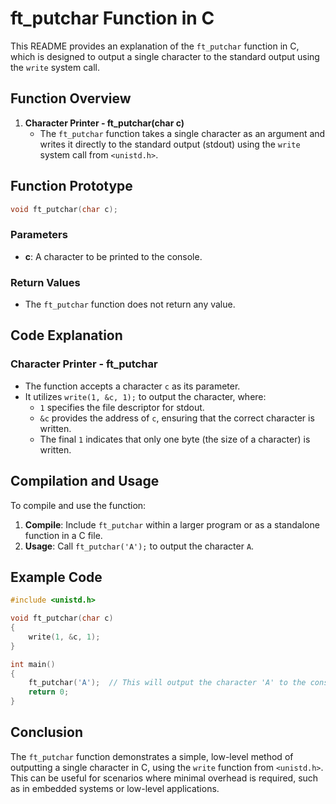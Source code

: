 
# ft_putchar Function in C

This README provides an explanation of the `ft_putchar` function in C, which is designed to output a single character to the standard output using the `write` system call.

## Function Overview

1. **Character Printer - ft_putchar(char c)**
   - The `ft_putchar` function takes a single character as an argument and writes it directly to the standard output (stdout) using the `write` system call from `<unistd.h>`.

## Function Prototype

```c
void ft_putchar(char c);
```

### Parameters
- **c**: A character to be printed to the console.

### Return Values
- The `ft_putchar` function does not return any value.

## Code Explanation

### Character Printer - ft_putchar
   - The function accepts a character `c` as its parameter.
   - It utilizes `write(1, &c, 1);` to output the character, where:
     - `1` specifies the file descriptor for stdout.
     - `&c` provides the address of `c`, ensuring that the correct character is written.
     - The final `1` indicates that only one byte (the size of a character) is written.

## Compilation and Usage

To compile and use the function:
1. **Compile**: Include `ft_putchar` within a larger program or as a standalone function in a C file.
2. **Usage**: Call `ft_putchar('A');` to output the character `A`.

## Example Code

```c
#include <unistd.h>

void ft_putchar(char c)
{
    write(1, &c, 1);
}

int main()
{
    ft_putchar('A');  // This will output the character 'A' to the console
    return 0;
}
```

## Conclusion

The `ft_putchar` function demonstrates a simple, low-level method of outputting a single character in C, using the `write` function from `<unistd.h>`. This can be useful for scenarios where minimal overhead is required, such as in embedded systems or low-level applications.

